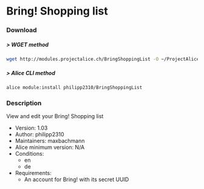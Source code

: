 # Bring! Shopping list

### Download

##### > WGET method
```bash
wget http://modules.projectalice.ch/BringShoppingList -O ~/ProjectAlice/system/moduleInstallTickets/BringShoppingList.install
```

##### > Alice CLI method
```bash
alice module:install philipp2310/BringShoppingList
```

### Description
View and edit your Bring! Shopping list

- Version: 1.03
- Author: philipp2310
- Maintainers: maxbachmann
- Alice minimum version: N/A
- Conditions:
  - en
  - de
- Requirements:
  - An account for Bring! with its secret UUID
